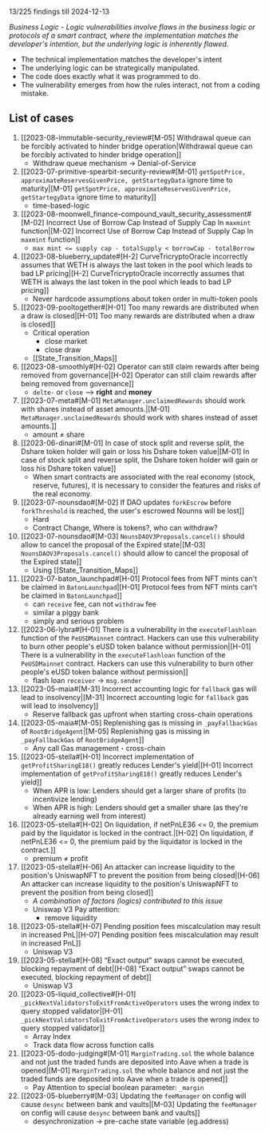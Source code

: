 
13/225 findings till 2024-12-13

*Business Logic - Logic vulnerabilities involve flaws in the business logic or protocols of a smart contract, where the implementation matches the developer's intention, but the underlying logic is inherently flawed.*

- The technical implementation matches the developer's intent
- The underlying logic can be strategically manipulated.
- The code does exactly what it was programmed to do.
- The vulnerability emerges from how the rules interact, not from a coding mistake.
## List of cases

1. [[2023-08-immutable-security_review#[M-05] Withdrawal queue can be forcibly activated to hinder bridge operation|Withdrawal queue can be forcibly activated to hinder bridge operation]]
	- Withdraw queue mechanism -> Denial-of-Service
2. [[2023-07-primitive-spearbit-security-review#[M-01] `getSpotPrice, approximateReservesGivenPrice, getStartegyData` ignore time to maturity|[M-01] `getSpotPrice, approximateReservesGivenPrice, getStartegyData` ignore time to maturity]]
	- time-based-logic
3. [[2023-08-moonwell_finance-compound_vault_security_assessment#[M-02] Incorrect Use of Borrow Cap Instead of Supply Cap In `maxmint` function|[M-02] Incorrect Use of Borrow Cap Instead of Supply Cap In `maxmint` function]]
	- `max mint <= supply cap - totalSupply < borrowCap - totalBorrow`
4. [[2023-08-blueberry_update#[H-2] CurveTricryptoOracle incorrectly assumes that WETH is always the last token in the pool which leads to bad LP pricing|[H-2] CurveTricryptoOracle incorrectly assumes that WETH is always the last token in the pool which leads to bad LP pricing]]
	- Never hardcode assumptions about token order in multi-token pools
5. [[2023-09-pooltogether#[H-01] Too many rewards are distributed when a draw is closed|[H-01] Too many rewards are distributed when a draw is closed]]
	- Critical operation
		- close market
		- close draw
	- [[State_Transition_Maps]]
6. [[2023-08-smoothly#[H-02] Operator can still claim rewards after being removed from governance|[H-02] Operator can still claim rewards after being removed from governance]]
	- `delte-` or `close` --> **right** and **money**
7. [[2023-07-meta#[M-01] `MetaManager.unclaimedRewards` should work with shares instead of asset amounts.|[M-01] `MetaManager.unclaimedRewards` should work with shares instead of asset amounts.]]
	- amount ≠ share 
8. [[2023-06-dinari#[M-01] In case of stock split and reverse split, the Dshare token holder will gain or loss his Dshare token value|[M-01] In case of stock split and reverse split, the Dshare token holder will gain or loss his Dshare token value]]
	- When smart contracts are associated with the real economy (stock, reserve, futures), it is necessary to consider the features and risks of the real economy.
9. [[2023-07-nounsdao#[M-02] If DAO updates `forkEscrow` before `forkThreshold` is reached, the user's escrowed Nounns will be lost]]
	- Hard
	- Contract Change, Where is tokens?, who can withdraw?
10. [[2023-07-nounsdao#[M-03] `NounsDAOV3Proposals.cancel()` should allow to cancel the proposal of the Expired state|[M-03] `NounsDAOV3Proposals.cancel()` should allow to cancel the proposal of the Expired state]]
	- Using [[State_Transition_Maps]] 
11. [[2023-07-baton_launchpad#[H-01] Protocol fees from NFT mints can't be claimed in `BatonLaunchpad`|[H-01] Protocol fees from NFT mints can't be claimed in `BatonLaunchpad`]]
	- can `receive` fee, can not `withdraw` fee
	- similar a piggy bank
	- simply and serious problem
12. [[2023-06-lybra#[H-01] There is a vulnerability in the `executeFlashloan` function of the `PeUSDMainnet` contract. Hackers can use this vulnerability to burn other people's eUSD token balance without permission|[H-01] There is a vulnerability in the `executeFlashloan` function of the `PeUSDMainnet` contract. Hackers can use this vulnerability to burn other people's eUSD token balance without permission]]
	- flash loan `receiver` -> `msg.sender`
13. [[2023-05-maia#[M-31] Incorrect accounting logic for `fallback` gas will lead to insolvency|[M-31] Incorrect accounting logic for `fallback` gas will lead to insolvency]]
	- Reserve fallback gas upfront when starting cross-chain operations
14. [[2023-05-maia#[M-05] Replenishing gas is missing in `_payFallbackGas` of `RootBridgeAgent`|[M-05] Replenishing gas is missing in `_payFallbackGas` of `RootBridgeAgent`]]
	- Any call Gas management - cross-chain 
15. [[2023-05-stella#[H-01] Incorrect implementation of `getProfitSharingE18()` greatly reduces Lender's yield|[H-01] Incorrect implementation of `getProfitSharingE18()` greatly reduces Lender's yield]]
	- When APR is low: Lenders should get a larger share of profits (to incentivize lending)
	- When APR is high: Lenders should get a smaller share (as they're already earning well from interest)
16. [[2023-05-stella#[H-02] On liquidation, if netPnLE36 <= 0, the premium paid by the liquidator is locked in the contract.|[H-02] On liquidation, if netPnLE36 <= 0, the premium paid by the liquidator is locked in the contract.]]
	- premium ≠ profit
17. [[2023-05-stella#[H-06] An attacker can increase liquidity to the position's UniswapNFT to prevent the position from being closed|[H-06] An attacker can increase liquidity to the position's UniswapNFT to prevent the position from being closed]]
	- *A combination of factors (logics) contributed to this issue*
	- Uniswap V3 Pay attention:
		- remove liquidity
18. [[2023-05-stella#[H-07] Pending position fees miscalculation may result in increased PnL|[H-07] Pending position fees miscalculation may result in increased PnL]]
	- Uniswap V3
19. [[2023-05-stella#[H-08] “Exact output” swaps cannot be executed, blocking repayment of debt|[H-08] “Exact output” swaps cannot be executed, blocking repayment of debt]]
	- Uniswap V3
20. [[2023-05-liquid_collective#[H-01] `_pickNextValidatorsToExitFromActiveOperators` uses the wrong index to query stopped validator|[H-01] `_pickNextValidatorsToExitFromActiveOperators` uses the wrong index to query stopped validator]]
	- Array Index
	- Track data flow across function calls
21. [[2023-05-dodo-judging#[M-01] `MarginTrading.sol` the whole balance and not just the traded funds are deposited into Aave when a trade is opened|[M-01] `MarginTrading.sol` the whole balance and not just the traded funds are deposited into Aave when a trade is opened]]
	- Pay Attention to special boolean parameter: `_margin`
22. [[2023-05-blueberry#[M-03] Updating the `feeManager` on config will cause `desync` between bank and vaults|[M-03] Updating the `feeManager` on config will cause `desync` between bank and vaults]]
	- desynchronization -> pre-cache state variable (eg.address)
